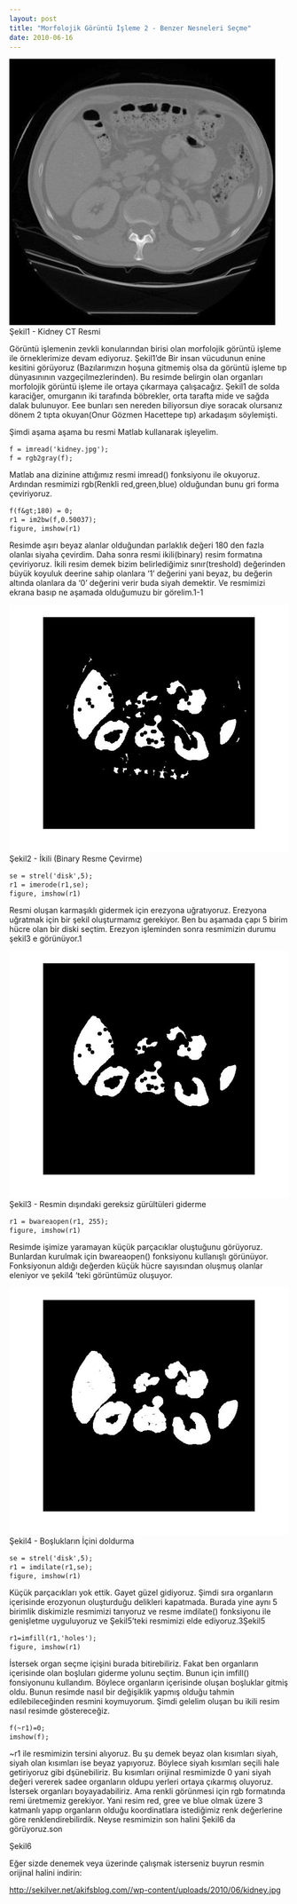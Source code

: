 ```yaml
---
layout: post
title: "Morfolojik Görüntü İşleme 2 - Benzer Nesneleri Seçme"
date: 2010-06-16
---
```


![kidneyCTImage](https://github.com/mehmetakifakkus/mehmetakifakkus.github.io/blob/master/img/image_processing_images/morphology2/kidnetCTImage.jpg?raw=true)   Şekil1 - Kidney CT Resmi

Görüntü işlemenin zevkli konularından birisi olan morfolojik görüntü işleme ile örneklerimize devam ediyoruz. Şekil1’de Bir insan vücudunun enine kesitini görüyoruz (Bazılarımızın hoşuna gitmemiş olsa da görüntü işleme tıp dünyasınının vazgeçilmezlerinden).
Bu resimde belirgin olan organları morfolojik görüntü işleme ile ortaya çıkarmaya çalışacağız. Şekil1 de solda karaciğer, omurganın iki tarafında böbrekler, orta tarafta mide ve sağda dalak bulunuyor. Eee bunları sen nereden biliyorsun diye soracak olursanız dönem 2 tıpta okuyan(Onur Gözmen Hacettepe tıp) arkadaşım söylemişti.

Şimdi aşama aşama bu resmi Matlab kullanarak işleyelim.

```
f = imread('kidney.jpg');
f = rgb2gray(f);
```
Matlab ana dizinine attığımız resmi imread() fonksiyonu ile okuyoruz. Ardından resmimizi rgb(Renkli red,green,blue) olduğundan bunu gri forma çeviriyoruz.

```
f(f&gt;180) = 0;
r1 = im2bw(f,0.50037);
figure, imshow(r1)
```
Resimde aşırı beyaz alanlar olduğundan parlaklık değeri 180 den fazla olanlaı siyaha çevirdim. Daha sonra resmi ikili(binary) resim formatına çeviriyoruz. İkili resim demek bizim belirlediğimiz sınır(treshold) değerinden büyük koyuluk deerine sahip olanlara ‘1’ değerini yani beyaz, bu değerin altında olanlara da ‘0’ değerini verir buda siyah demektir. Ve resmimizi ekrana basıp ne aşamada olduğumuzu bir görelim.1-1

![2-BinaryImage](https://github.com/mehmetakifakkus/mehmetakifakkus.github.io/blob/master/img/image_processing_images/morphology2/2-eliminate.jpg?raw=true)  Şekil2 - İkili (Binary Resme Çevirme)

```
se = strel('disk',5);
r1 = imerode(r1,se);
figure, imshow(r1)
```

Resmi oluşan karmaşıklı gidermek için erezyona uğratıyoruz. Erezyona uğratmak için bir şekil oluşturmamız gerekiyor. Ben bu aşamada çapı 5 birim hücre olan bir diski seçtim. Erezyon işleminden sonra resmimizin durumu şekil3 e görünüyor.1

![3-DenoisedImage](https://github.com/mehmetakifakkus/mehmetakifakkus.github.io/blob/master/img/image_processing_images/morphology2/3-denoise.jpg?raw=true)  Şekil3 - Resmin dışındaki gereksiz gürültüleri giderme

```
r1 = bwareaopen(r1, 255);
figure, imshow(r1)
```

Resimde işimize yaramayan küçük parçacıklar oluştuğunu görüyoruz. Bunlardan kurulmak için bwareaopen() fonksiyonu kullanışlı görünüyor. Fonksiyonun aldığı değerden küçük hücre sayısından oluşmuş olanlar eleniyor ve şekil4 ‘teki görüntümüz oluşuyor.

 ![4-FilledImage](https://github.com/mehmetakifakkus/mehmetakifakkus.github.io/blob/master/img/image_processing_images/morphology2/4-fill-in.jpg?raw=true)  Şekil4 - Boşlukların İçini doldurma

```
se = strel('disk',5);
r1 = imdilate(r1,se);
figure, imshow(r1)
```

Küçük parçacıkları yok ettik. Gayet güzel gidiyoruz. Şimdi sıra organların içerisinde erozyonun oluşturduğu delikleri kapatmada. Burada yine aynı 5 birimlik diskimizle resmimizi tarıyoruz ve resme imdilate() fonksiyonu ile genişletme uyguluyoruz ve Şekil5’teki resmimizi elde ediyoruz.3Şekil5

```
r1=imfill(r1,'holes');
figure, imshow(r1)
```

İstersek organ seçme içişini burada bitirebiliriz. Fakat ben organların içerisinde olan boşluları giderme yolunu seçtim. Bunun için imfill() fonsiyonunu kullandım. Böylece organların içerisinde oluşan boşluklar gitmiş oldu. Bunun resimde nasıl bir değişiklik yapmış olduğu tahmin edilebileceğinden resmini koymuyorum. Şimdi gelelim oluşan bu ikili resim nasıl resimde göstereceğiz.

```
f(~r1)=0;
imshow(f);
```

~r1 ile resmimizin tersini alıyoruz. Bu şu demek beyaz olan kısımları siyah, siyah olan kısımları ise beyaz yapıyoruz. Böylece siyah kısımları seçili hale getiriyoruz gibi dşünebiliriz. Bu kısımları orijinal resmimizde 0 yani siyah değeri vererek sadee organların oldupu yerleri ortaya çıkarmış oluyoruz. İstersek organları boyayadabiliriz. Ama renkli görünmesi için rgb formatında remi üretmemiz gerekiyor. Yani resim red, gree ve blue olmak üzere 3 katmanlı yapıp organların olduğu koordinatlara istediğimiz renk değerlerine göre renklendirebilirdik. Neyse resmimizin son halini Şekil6 da görüyoruz.son

Şekil6


Eğer sizde denemek veya üzerinde çalışmak isterseniz buyrun resmin orijinal halini indirin:

http://sekilver.net/akifsblog.com//wp-content/uploads/2010/06/kidney.jpg
